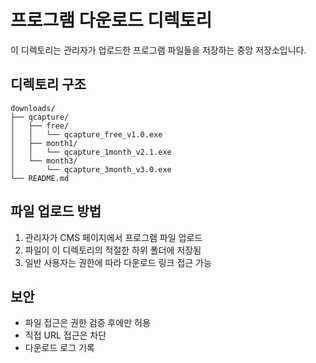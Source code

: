 # 프로그램 다운로드 디렉토리

이 디렉토리는 관리자가 업로드한 프로그램 파일들을 저장하는 중앙 저장소입니다.

## 디렉토리 구조
```
downloads/
├── qcapture/
│   ├── free/
│   │   └── qcapture_free_v1.0.exe
│   ├── month1/
│   │   └── qcapture_1month_v2.1.exe
│   └── month3/
│       └── qcapture_3month_v3.0.exe
└── README.md
```

## 파일 업로드 방법
1. 관리자가 CMS 페이지에서 프로그램 파일 업로드
2. 파일이 이 디렉토리의 적절한 하위 폴더에 저장됨
3. 일반 사용자는 권한에 따라 다운로드 링크 접근 가능

## 보안
- 파일 접근은 권한 검증 후에만 허용
- 직접 URL 접근은 차단
- 다운로드 로그 기록 